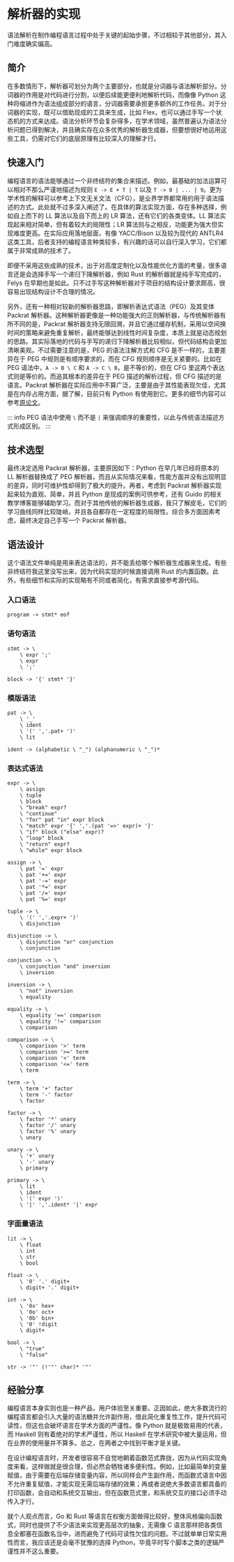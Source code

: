 # 解析器的实现

语法解析在制作编程语言过程中处于关键的起始步骤，不过相较于其他部分，其入门难度确实偏高。

## 简介

在多数情形下，解析器可划分为两个主要部分，也就是分词器与语法解析部分。分词器的作用是对代码进行分割，以便后续能更便利地解析代码，而像像 Python 这种将缩进作为语法组成部分的语言，分词器需要承担更多额外的工作任务。对于分词器的实现，既可以借助现成的工具来生成，比如 Flex，也可以通过手写一个状态机的方式来达成。语法分析环节会复杂得多，在学术领域，虽然普遍认为语法分析问题已得到解决，并且确实存在众多优秀的解析器生成器，但要想很好地运用这些工具，仍需对它们的底层原理有比较深入的理解才行。

## 快速入门

编程语言的语法能够通过一个非终结符的集合来描述。例如，最基础的加法运算可以相对不那么严谨地描述为规则 `E -> E + T | T` 以及 `T -> 0 | ... | 9`。更为学术性的解释可以参考上下文无关文法（CFG），是业界学界都常用的用于语法描述的方式。此处就不过多深入阐述了。在具体的算法实现方面，存在多种选择，例如自上而下的 LL 算法以及自下而上的 LR 算法，还有它们的各类变体。LL 算法实现起来相对简单，但有着较大的局限性；LR 算法则与之相反，功能更为强大但实现难度更高。在实际应用落地层面，有像 YACC/Bison 以及较为现代的 ANTLR4 这类工具，后者支持的编程语言种类较多，有兴趣的话可以自行深入学习，它们都属于非常成熟的技术了。

即便不采用这些成熟的技术，出于对高度定制化以及性能优化方面的考量，很多语言还是会选择手写一个递归下降解析器，例如 Rust 的解析器就是纯手写完成的，Felys 在早期也是如此。只不过手写这种解析器对于项目的结构设计要求颇高，很容易出现结构设计不合理的情况。

另外，还有一种相对较新的解析器思路，即解析表达式语法（PEG）及其变体 Packrat 解析器。这种解析器更像是一种功能强大的正则解析器，与传统解析器有所不同的是，Packrat 解析器支持无限回溯，并且它通过缓存机制，采用以空间换时间的策略来避免重复解析，最终能够达到线性时间复杂度，本质上就是动态规划的思路。其实际落地的代码与手写的递归下降解析器比较相似，但代码结构会更加清晰美观。不过需要注意的是，PEG 的语法注解方式和 CFG 是不一样的，主要差异在于 PEG 中规则是有顺序要求的，而在 CFG 规则顺序是无关紧要的。比如在 PEG 语法中，`A -> B \ C` 和 `A -> C \ B`，是不等价的，但在 CFG 里这两个表达式则是等价的。而追其根本的差异在于 PEG 描述的解析过程，但 CFG 描述的是语言。Packrat 解析器在实际应用中不算广泛，主要是由于其性能表现欠佳，尤其是在内存占用方面，据了解，目前只有 Python 有使用到它。更多的细节内容可以参考[原论文](https://pdos.csail.mit.edu/~baford/packrat/thesis/thesis.pdf)。

::: info
PEG 语法中使用 `\` 而不是 `|` 来强调顺序的重要性，以此与传统语法描述方式形成区别。
:::

## 技术选型

最终决定选用 Packrat 解析器，主要原因如下：Python 在早几年已经将原本的 LL 解析器替换成了 PEG 解析器，而且从实际情况来看，性能方面并没有出现明显的差异，同时可维护性却得到了极大的提升。再者，考虑到 Packrat 解析器实现起来较为直观、简单，并且 Python 是现成的案例可供参考，还有 Guido 的相关教学博客能够辅助学习。而对于其他传统的解析器生成器，我只了解皮毛，它们的学习曲线同样比较陡峭，并且各自都存在一定程度的局限性。综合多方面因素考虑，最终决定自己手写一个 Packrat 解析器。

## 语法设计

这个语法文件单纯是用来表达语法的，并不能丢给哪个解析器生成器来生成。有些非终结符我这里没写出来，因为代码实现的时候直接调用 Rust 的内置函数。此外，有些细节和实际的实现略有不同或者简化，有需求直接参考源代码。

### 入口语法

```
program -> stmt* eof
```

### 语句语法

```
stmt -> \
    \ expr ';'
    \ expr
    \ ';'

block -> '{' stmt* '}'
```

### 模版语法

```
pat -> \
    \ '_'
    \ ident
    \ '(' ','.pat+ ')'
    \ lit

ident -> (alphabetic \ "_") (alphanumeric \ "_")*
```

### 表达式语法

```
expr -> \
    \ assign
    \ tuple
    \ block
    \ "break" expr?
    \ "continue"
    \ "for" pat "in" expr block
    \ "match" expr '{' ','.(pat '=>' expr)+ '}'
    \ "if" block ("else" expr)?
    \ "loop" block
    \ "return" expr?
    \ "while" expr block

assign -> \
    \ pat '=' expr
    \ pat '+=' expr
    \ pat '-=' expr
    \ pat '*=' expr
    \ pat '/=' expr
    \ pat '%=' expr

tuple -> \
    \ '(' ','.expr+ ')'
    \ disjunction

disjunction -> \
    \ disjunction "or" conjunction
    \ conjunction

conjunction -> \
    \ conjunction "and" inversion
    \ inversion

inversion -> \
    \ "not" inversion
    \ equality

equality -> \
    \ equality '==' comparison
    \ equality '!=' comparison
    \ comparison

comparison -> \
    \ comparison '>' term
    \ comparison '>=' term
    \ comparison '<' term
    \ comparison '<=' term
    \ term

term -> \
    \ term '+' factor
    \ term '-' factor
    \ factor

factor -> \
    \ factor '*' unary
    \ factor '/' unary
    \ factor '%' unary
    \ unary

unary -> \
    \ '+' unary
    \ '-' unary
    \ primary

primary -> \
    \ lit
    \ ident
    \ '(' expr ')'
    \ '|' ','.ident* '|' expr
```

### 字面量语法

```
lit -> \
    \ float
    \ int
    \ str
    \ bool

float -> \
    \ '0' '.' digit+
    \ digit+ '.' digit+

int -> \
    \ '0x' hex+
    \ '0o' oct+
    \ '0b' bin+
    \ '0' !digit
    \ digit+

bool -> \
    \ "true"
    \ "false"

str -> '"' (!'"' char)* '"'
```

## 经验分享

编程语言本身实则也是一种产品，用户体验至关重要。正因如此，绝大多数流行的编程语言都会引入大量的语法糖并允许副作用，借此简化重复性工作，提升代码可读性，但这也会破坏语言在学术方面的严谨性。像 Python 就是极致易用的代表，而 Haskell 则有着绝对的学术严谨性，所以 Haskell 在学术研究中被大量运用，但在业界的使用量并不算多。总之，在两者之中找到平衡才是关键。

在设计编程语言时，开发者很容易不自觉地朝着函数范式靠拢，因为从代码实现角度来看，这样做就是很合理，但必然会牺牲诸多便利性。例如，比如最简单的变量赋值，由于需要在后端存储变量内容，所以同样会产生副作用，而函数式语言中因不允许重复赋值，才能实现无需后端存储的效果；再或者说绝大多数语言都具备的打印函数，会自动和系统交互输出，但在函数范式里，和系统交互的接口必须手动传入才行。

就个人观点而言，Go 和 Rust 等语言在权衡方面做得比较好，整体风格偏向函数式，同时也提供了不少语法来实现更高层次的抽象，无需像 C 语言那样把各类信息全都塞在函数名当中，进而避免了代码可读性欠佳的问题。不过就单单日常实用性而言，我应该还是会毫不犹豫的选择 Python，毕竟平时写个脚本之类的逻辑严谨性并不这么重要。
